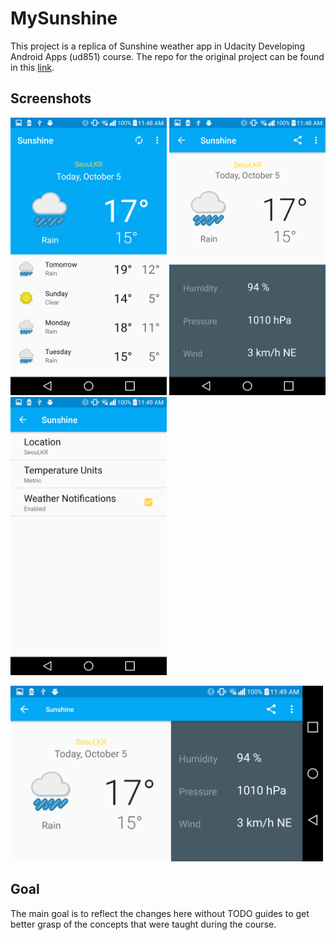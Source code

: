 # MySunshine
This project is a replica of Sunshine weather app in Udacity Developing Android
Apps (ud851) course. The repo for the original project can be found in this
[link](https://github.com/udacity/ud851-Sunshine).

## Screenshots

<img src="screenshots/1.png" width="250"> <img src="screenshots/2.png" width="250"> <img src="screenshots/4.png" width="250">

<img src="screenshots/3.png" width="500">


## Goal
The main goal is to reflect the changes here without TODO guides to get better
grasp of the concepts that were taught during the course.
